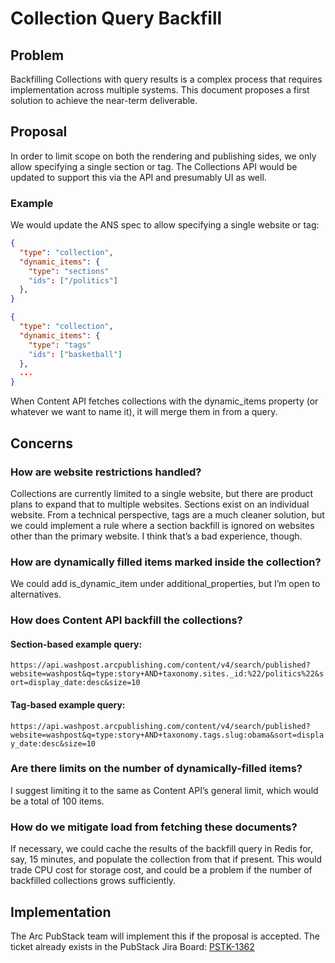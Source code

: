 # Collection Query Backfill 

## Problem

Backfilling Collections with query results is a complex process that requires implementation across multiple systems.
This document proposes a first solution to achieve the near-term deliverable.

## Proposal

In order to limit scope on both the rendering and publishing sides, we only allow specifying a single section or tag. The Collections API would be updated to support this via the API and presumably UI as well.

### Example

We would update the ANS spec to allow specifying a single website or tag:

```JSON
{
  "type": "collection",
  "dynamic_items": {
    "type": "sections"
    "ids": ["/politics"]
  },
}
```

```JSON
{
  "type": "collection",
  "dynamic_items": {
    "type": "tags"
    "ids": ["basketball"]
  },
  ...
}
```

When Content API fetches collections with the dynamic_items property (or whatever we want to name it), it will merge them in from a query.

## Concerns

### How are website restrictions handled?

Collections are currently limited to a single website, but there are product plans to expand that to multiple websites. Sections exist on an individual website. From a technical perspective, tags are a much cleaner solution, but we could implement a rule where a section backfill is ignored on websites other than the primary website. I think that’s a bad experience, though.

### How are dynamically filled items marked inside the collection?

We could add is_dynamic_item under additional_properties, but I’m open to alternatives.

### How does Content API backfill the collections?

#### Section-based example query:

`https://api.washpost.arcpublishing.com/content/v4/search/published?website=washpost&q=type:story+AND+taxonomy.sites._id:%22/politics%22&sort=display_date:desc&size=10`

#### Tag-based example query:

`https://api.washpost.arcpublishing.com/content/v4/search/published?website=washpost&q=type:story+AND+taxonomy.tags.slug:obama&sort=display_date:desc&size=10`

### Are there limits on the number of dynamically-filled items?

I suggest limiting it to the same as Content API’s general limit, which would be a total of 100 items.

### How do we mitigate load from fetching these documents?

If necessary, we could cache the results of the backfill query in Redis for, say, 15 minutes, and populate the collection from that if present. This would trade CPU cost for storage cost, and could be a problem if the number of backfilled collections grows sufficiently.

## Implementation

The Arc PubStack team will implement this if the proposal is accepted. The ticket already exists in the PubStack Jira Board: [PSTK-1362](https://arcpublishing.atlassian.net/browse/PSTK-1362)
